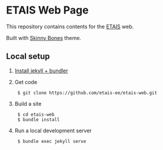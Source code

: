 # ETAIS Web Page

This repository contains contents for the [ETAIS](http://etais.ee) web.

Built with [Skinny Bones](https://github.com/mmistakes/skinny-bones-jekyll) theme.

## Local setup

1. [Install jekyll + bundler](https://jekyllrb.com/docs/quickstart/)
2. Get code

		$ git clone https://github.com/etais-ee/etais-web.git

3. Build a site

		$ cd etais-web
		$ bundle install

4. Run a local development server

		$ bundle exec jekyll serve

